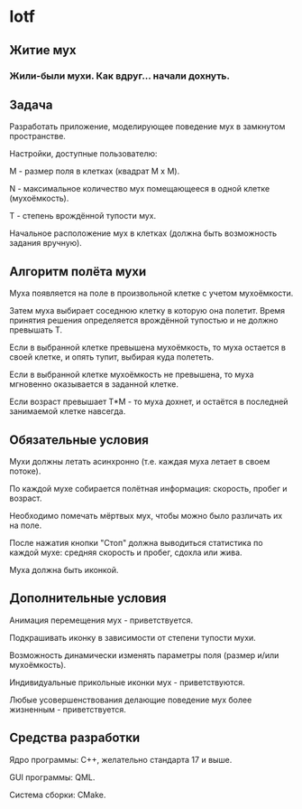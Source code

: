 # lotf
## Житие мух
### Жили-были мухи. Как вдруг... начали дохнуть.

## Задача

Разработать приложение, моделирующее поведение мух в замкнутом пространстве.

Настройки, доступные пользователю:

M - размер поля в клетках (квадрат M x M).

N - максимальное количество мух помещающееся в одной клетке (мухоёмкость).

T - степень врождённой тупости мух.

Начальное расположение мух в клетках (должна быть возможность задания вручную).

## Алгоритм полёта мухи

Муха появляется на поле в произвольной клетке с учетом мухоёмкости.

Затем муха выбирает соседнюю клетку в которую она полетит. Время принятия решения определяется врождённой тупостью и не должно превышать T.

Если в выбранной клетке превышена мухоёмкость, то муха остается в своей клетке, и опять тупит, выбирая куда полететь.

Если в выбранной клетке мухоёмкость не превышена, то муха мгновенно оказывается в заданной клетке.

Если возраст превышает T*M - то муха дохнет, и остаётся в последней занимаемой клетке навсегда.

## Обязательные условия
Мухи должны летать асинхронно (т.е. каждая муха летает в своем потоке).

По каждой мухе собирается полётная информация: скорость, пробег и возраст.

Необходимо помечать мёртвых мух, чтобы можно было различать их на поле.

После нажатия кнопки "Стоп" должна выводиться статистика по каждой мухе: средняя скорость и пробег, сдохла или жива.

Муха должна быть иконкой.

## Дополнительные условия

Анимация перемещения мух - приветствуется.

Подкрашивать иконку в зависимости от степени тупости мухи.

Возможность динамически изменять параметры поля (размер и/или мухоёмкость).

Индивидуальные прикольные иконки мух - приветствуются.

Любые усовершенствования делающие поведение мух более жизненным - приветствуется.

## Средства разработки
Ядро программы: C++, желательно стандарта 17 и выше.

GUI программы: QML.

Система сборки: CMake.
